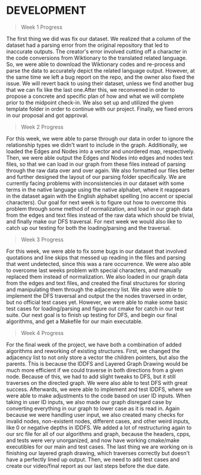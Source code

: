 # DEVELOPMENT
> Week 1 Progress

The first thing we did was fix our dataset. We realized that a column of the dataset had a parsing error from the original repository that led to inaccurate outputs. The creator's error involved cutting off a character in the code conversions from Wiktionary to the translated related language. So, we were able to download the Wiktionary codes and re-process and parse the data to accurately depict the related language output. However, at the same time we left a bug report on the repo, and the owner also fixed the issue. We will revert back to using their dataset, unless we find another bug that we can fix like the last one.After this, we reconvened in order to propose a concrete and specific plan of how and what we will complete prior to the midpoint check-in. We also set up and utilized the given template folder in order to continue with our project. Finally, we fixed errors in our proposal and got approval.

> Week 2 Progress

For this week, we were able to parse through our data in order to ignore the relationship types we didn't want to include in the graph. Additionally, we loaded the Edges and Nodes into a vector and unordered map, respectively. Then, we were able output the Edges and Nodes into edges and nodes text files, so that we can load in our graph from these files instead of parsing through the raw data over and over again. We also formatted our files better and further designed the layout of our parsing folder specifically. We are currently facing problems with inconsistencies in our dataset with some terms in the native language using the native alphabet, where it reappears in the dataset again with the English alphabet spelling (no accent or special characters). Our goal for next week is to figure out how to overcome this problem through some method of normalization, and load in our graph data from the edges and text files instead of the raw data which should be trivial, and finally make our DFS traversal. For next week we would also like to catch up our testing for both the loading/parsing and the traversal.

> Week 3 Progress

For this week, we were able to fix some bugs in our dataset that involved quotations and line skips that messed up reading in the files and parsing that went undetected, since this was a rare occurrence. We were also able to overcome last weeks problem with special characters, and manually replaced them instead of normalization. We also loaded in our graph data from the edges and text files, and created the final structures for storing and manipulating them through the adjacency list. We also were able to implement the DFS traversal and output the the nodes traversed in order, but no official test cases yet. However, we were able to make some basic test cases for loading/parsing and figure out cmake for catch in our test suite. Our next goal is to finish up testing for DFS, and begin our final algorithms, and get a Makefile for our main executable.

> Week 4 Progress

For the final week of the project, we have both a combination of added algorithms and reworking of existing structures. First, we changed the adjacency list to not only store a vector the children pointers, but also the parents. This is because the IDDFS and Layered Graph Drawing would be much more efficient if we could traverse in both directions from a given node. Because of this, we had to add slight tweaks to DFS, but it still traverses on the directed graph. We were also able to test DFS with great success. Afterwards, we were able to implement and test IDDFS, where we were able to make adjustments to the code based on user ID inputs. When taking in user ID inputs, we also made our graph disregard case by converting everything in our graph to lower case as it is read in. Again because we were handling user input, we also created many checks for invalid nodes, non-existent nodes, different cases, and other weird inputs, like 0 or negative depths in IDDFS. We added a lot of restructuring again to our src file for all of our algorithms and graph, because the headers, cpps, and tests were very unorganized, and now have working cmake/make executibles for our main and test cases. The last thing we are working on is finishing our layered graph drawing, which traverses correctly but doesn't have a perfectly lined up output. Then, we need to add test cases and create our video/final report as our last steps before the due date.
